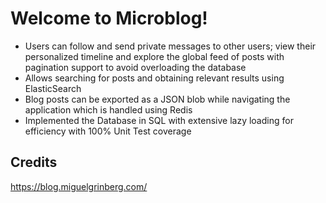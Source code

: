 # Welcome to Microblog!

- Users can follow and send private messages to other users; view their personalized timeline and explore the global feed of posts with pagination support to avoid overloading the database
- Allows searching for posts and obtaining relevant results using ElasticSearch
- Blog posts can be exported as a JSON blob while navigating the application which is handled using Redis
- Implemented the Database in SQL with extensive lazy loading for efficiency with 100% Unit Test coverage

## Credits

https://blog.miguelgrinberg.com/

